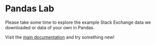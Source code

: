 # Pandas Lab

Please take some time to explore the example Stack Exchange data we downloaded or data of your own in Pandas.

Visit the [main documentation](http://pandas.pydata.org/pandas-docs/stable/) and try something new!
